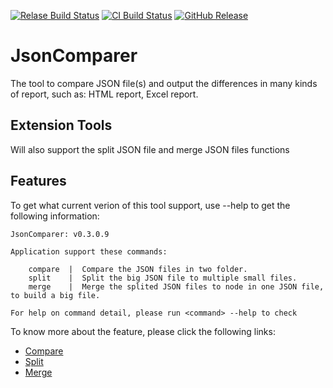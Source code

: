 [![Relase Build Status](https://img.shields.io/appveyor/ci/bigegg/jsoncomparer.svg?style=flat-square&label=Release%20Build)](https://ci.appveyor.com/project/BigEgg/jsoncomparer)
[![CI Build Status](https://img.shields.io/appveyor/ci/bigegg/jsoncomparer-33wo6.svg?style=flat-square&label=CI%20Build)](https://ci.appveyor.com/project/BigEgg/jsoncomparer-33wo6)
[![GitHub Release](https://img.shields.io/github/release/BigEggTools/JsonComparer.svg?style=flat-square&label=GitHub%20Release)](https://github.com/BigEggTools/JsonComparer/releases)

# JsonComparer
The tool to compare JSON file(s) and output the differences in many kinds of report, such as: HTML report, Excel report.

## Extension Tools
Will also support the split JSON file and merge JSON files functions

## Features
To get what current verion of this tool support, use --help to get the following information:
```
JsonComparer: v0.3.0.9

Application support these commands:

    compare  |  Compare the JSON files in two folder.
    split    |  Split the big JSON file to multiple small files.
    merge    |  Merge the splited JSON files to node in one JSON file, to build a big file.

For help on command detail, please run <command> --help to check
```

To know more about the feature, please click the following links:

* [Compare](./docs/Compare.md)
* [Split](./docs/Split.md)
* [Merge](./docs/Merge.md)
